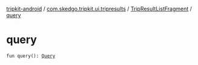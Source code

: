 [tripkit-android](../../index.md) / [com.skedgo.tripkit.ui.tripresults](../index.md) / [TripResultListFragment](index.md) / [query](./query.md)

# query

`fun query(): `[`Query`](../../com.skedgo.tripkit.common.model/-query/index.md)
